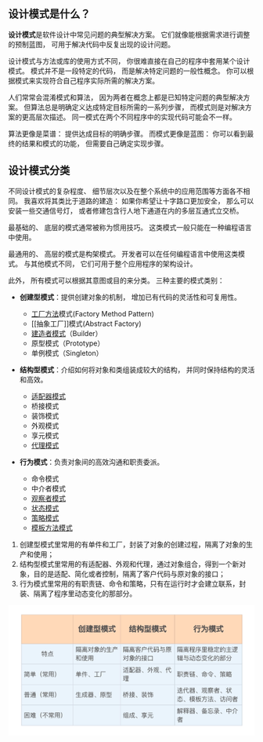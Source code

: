 ## 设计模式是什么？

**设计模式**是软件设计中常见问题的典型解决方案。 它们就像能根据需求进行调整的预制蓝图， 可用于解决代码中反复出现的设计问题。

设计模式与方法或库的使用方式不同， 你很难直接在自己的程序中套用某个设计模式。 模式并不是一段特定的代码， 而是解决特定问题的一般性概念。 你可以根据模式来实现符合自己程序实际所需的解决方案。

人们常常会混淆模式和算法， 因为两者在概念上都是已知特定问题的典型解决方案。 但算法总是明确定义达成特定目标所需的一系列步骤， 而模式则是对解决方案的更高层次描述。 同一模式在两个不同程序中的实现代码可能会不一样。

算法更像是菜谱： 提供达成目标的明确步骤。 而模式更像是蓝图： 你可以看到最终的结果和模式的功能， 但需要自己确定实现步骤。

## 设计模式分类

不同设计模式的复杂程度、 细节层次以及在整个系统中的应用范围等方面各不相同。 我喜欢将其类比于道路的建造： 如果你希望让十字路口更加安全， 那么可以安装一些交通信号灯， 或者修建包含行人地下通道在内的多层互通式立交桥。

最基础的、 底层的模式通常被称为惯用技巧。 这类模式一般只能在一种编程语言中使用。

最通用的、 高层的模式是构架模式。 开发者可以在任何编程语言中使用这类模式。 与其他模式不同， 它们可用于整个应用程序的架构设计。

此外， 所有模式可以根据其意图或目的来分类。 三种主要的模式类别：

-   **创建型模式**：提供创建对象的机制， 增加已有代码的灵活性和可复用性。
	- [工厂方法](工厂方法.md)模式(Factory Method Pattern)
	- [[抽象工厂]]模式(Abstract Factory)
	- [建造者模式](生成器模式.md)（Builder）
	- 原型模式（Prototype）
	- 单例模式（Singleton）

-   **结构型模式**：介绍如何将对象和类组装成较大的结构， 并同时保持结构的灵活和高效。
	- [适配器模式](适配器模式.md)
	- 桥接模式
	- 装饰模式
	- 外观模式
	- 享元模式
	- [代理模式](代理模式.md)
-   **行为模式**：负责对象间的高效沟通和职责委派。
	- 命令模式
	- 中介者模式
	- [观察者模式](观察者模式.md)
	- [状态模式](状态模式.md)
	- [策略模式](策略模式.md)
	- [模板方法模式](模板方法模式.md)

1. 创建型模式里常用的有单件和工厂，封装了对象的创建过程，隔离了对象的生产和使用；
2. 结构型模式里常用的有适配器、外观和代理，通过对象组合，得到一个新对象，目的是适配、简化或者控制，隔离了客户代码与原对象的接口；
3. 行为模式里常用的有职责链、命令和策略，只有在运行时才会建立联系，封装、隔离了程序里动态变化的那部分。

![](image/Pasted%20image%2020221021150937.png)